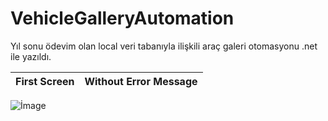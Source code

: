# VehicleGalleryAutomation
Yıl sonu ödevim olan local veri tabanıyla ilişkili araç galeri otomasyonu .net ile yazıldı.

First Screen             |  Without Error Message 
:-------------------------:|:-------------------------:
![İmage]([http://url/to/img.png](https://github.com/gorkemarslanbogan/VehicleGalleryAutomation/blob/main/loginscreen.PNG?raw=true))

